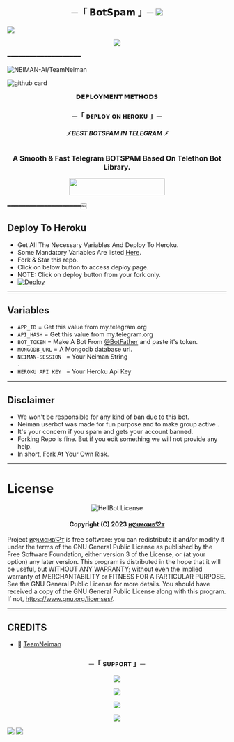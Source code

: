 <h2 align="center">
    ─「 𝗕𝗼𝘁𝗦𝗽𝗮𝗺 」─

<img src="https://user-images.githubusercontent.com/73097560/115834477-dbab4500-a447-11eb-908a-139a6edaec5c.gif">
</h2>
<img src="https://readme-typing-svg.herokuapp.com?color=FF0000&width=420&lines=⚡𝗧𝗵𝗲+𝗧𝗲𝗹𝗲𝗴𝗿𝗮𝗺+𝗙𝗮𝘀𝘁𝗲𝘀𝘁+𝗕𝗼𝘁𝗦𝗽𝗮𝗺⚡;+⚡𝗣𝗼𝘄𝗲𝗿𝗲𝗱+𝗕𝘆+𝗧𝗲𝗮𝗺𝗡𝗲𝗶𝗺𝗮𝗻⚡">
<p align="center"> 
 <img src="https://te.legra.ph/file/d6687f21d185a4a9edc15.jpg"> 
 </p> 
   ━━━━━━━━━━━━━━━━━━━━ 
  
 <p align="left"> <img src="https://komarev.com/ghpvc/?username=NEIMAN-AI&label=Bot%20views&color=0e75b6&style=flat" alt="NEIMAN-AI/TeamNeiman" /> </p> 
  
  ![github card](https://github-readme-stats.vercel.app/api/pin/?username=NEIMAN-AI&repo=TeamNeiman&theme=lite)
  
 <p align="center"> 
 <b>𝗗𝗘𝗣𝗟𝗢𝗬𝗠𝗘𝗡𝗧 𝗠𝗘𝗧𝗛𝗢𝗗𝗦</b> 
 </p> 
  
 <h3 align="center"> 
     ─「 ᴅᴇᴩʟᴏʏ ᴏɴ ʜᴇʀᴏᴋᴜ 」─ 
 </h3> 
 <h6 align="center"> 
  
 <b>⚡ BEST BOTSPAM IN TELEGRAM  ⚡</b> 
 </h6> 
  
 <h3 align="center"> 
   <b>A Smooth & Fast Telegram BOTSPAM Based On Telethon Bot Library.</b> 
 </h3> 
  
 <p align="center"><a href="https://dashboard.heroku.com/new?template=https://github.com/NEIMAN-AI/TeamNeiman-BotSpam"> <img src="https://img.shields.io/badge/Deploy%20On%20Heroku-blue?style=for-the-badge&logo=heroku" width="220" height="38.45"/></a></p> 
  
   ━━━━━━━━━━━━━━━━━━━━￼ 
  
 ## Deploy To Heroku 
 - Get All The Necessary Variables And Deploy To Heroku. 
 - Some Mandatory Variables Are listed [Here](#Variables). 
 - Fork & Star this repo. 
 - Click on below button to access deploy page. 
 - NOTE: Click on deploy button from your fork only. 
 - [![Deploy](https://www.herokucdn.com/deploy/button.svg)](https://heroku.com/deploy) 
  
 ------ 
 ## Variables 
  
 - `APP_ID`  =  Get this value from my.telegram.org 
 - `API_HASH`  =  Get this value from my.telegram.org 
 - `BOT_TOKEN`  =  Make A Bot From [@BotFather](https://t.me/botfather) and paste it's token. 
 - `MONGODB_URL`  =  A Mongodb database url.
 - `NEIMAN-SESSION ` = Your Neiman String  
  .
 - `HEROKU API KEY ` = Your Heroku Api Key

  
  
 ------ 
  
 ## Disclaimer 
 - We won't be responsible for any kind of ban due to this bot. 
 - Neiman userbot was made for fun purpose and to make group active . 
 - It's your concern if you spam and gets your account banned. 
 - Forking Repo is fine. But if you edit something we will not provide any help. 
 - In short, Fork At Your Own Risk. 
  
 ------ 
  
  
 # License 
  
 <p align="center"> 
     <img src="https://www.gnu.org/graphics/gplv3-or-later.png" alt="HellBot License"> 
 </p> 
  
 <h4 align="center"> 
     Copyright (C) 2023 <a href="https://github.com/NEIMAN-AI/TeamNeiman">иღιмαив♡т</a> 
 </h4> 
  
Project [иღιмαив♡т](https://github.com/NEIMAN-AI/TeamNeiman) is free software: you can redistribute it and/or modify 
 it under the terms of the GNU General Public License as published by 
 the Free Software Foundation, either version 3 of the License, or 
 (at your option) any later version. 
 This program is distributed in the hope that it will be useful, 
 but WITHOUT ANY WARRANTY; without even the implied warranty of 
 MERCHANTABILITY or FITNESS FOR A PARTICULAR PURPOSE.  See the 
 GNU General Public License for more details. 
 You should have received a copy of the GNU General Public License 
 along with this program.  If not,  <https://www.gnu.org/licenses/>. 
  
 ------ 
  
 ## CREDITS 
 - 💖 [TeamNeiman](https://t.me/Neiamn_X_Support) 

<h3 align="center">
    ─「 sᴜᴩᴩᴏʀᴛ 」─
</h3>

<p align="center">
<a href="https://telegram.me/Neiman_X_Support"><img src="https://img.shields.io/badge/-Support%20Group-blue.svg?style=for-the-badge&logo=Telegram"></a>
</p>

<p align="center">
<a href="https://t.me/TeamNeiman"><img src="https://img.shields.io/badge/-telegram%20Channel-blue.svg?style=for-the-badge&logo=telegram"></a>
</p>

<p align="center">
<a href="https://youtube.com/@_neiman_marcus_0"><img src="https://img.shields.io/badge/-youtube%20Channel-red.svg?style=for-the-badge&logo=Youtube"></a>
</p>

<p align="center">
<a href="https://instagram.com/_neiman_marcus_0"><img src="https://img.shields.io/badge/-instagram%20profile-white.svg?style=for-the-badge&logo=instagram"></a>
</p>
 
<img src="https://user-images.githubusercontent.com/73097560/115834477-dbab4500-a447-11eb-908a-139a6edaec5c.gif">
<img src="https://user-images.githubusercontent.com/73097560/115834477-dbab4500-a447-11eb-908a-139a6edaec5c.gif">
 

